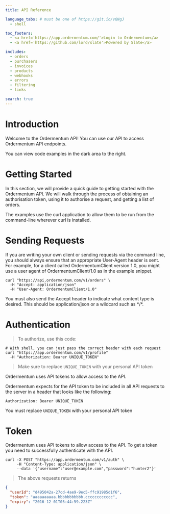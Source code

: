 ```yaml
---
title: API Reference

language_tabs: # must be one of https://git.io/vQNgJ
  - shell

toc_footers:
  - <a href='https://app.ordermentum.com/'>Login to Ordermentum</a>
  - <a href='https://github.com/lord/slate'>Powered by Slate</a>

includes:
  - orders
  - purchasers
  - invoices
  - products
  - webhooks
  - errors
  - filtering
  - links

search: true
---
```


# Introduction

Welcome to the Ordermentum API! You can use our API to access Ordermentum API endpoints.

You can view code examples in the dark area to the right.

# Getting Started


In this section, we will provide a quick guide to getting started with the Ordermentum API. We will walk through the process of obtaining an authorisation token, using it to authorise a request, and getting a list of orders.

The examples use the curl application to allow them to be run from the command-line wherever curl is installed.

# Sending Requests

If you are writing your own client or sending requests via the command line, you should always ensure that an appropriate User-Agent header is sent. For example, for a client called OrdermentumClient version 1.0, you might use a user agent of OrdermentumClient/1.0 as in the example snippet.

```shell
curl "https://api.ordermentum.com/v1/orders" \
  -H "Accept: application/json"
  -H "User-Agent: OrdermentumClient/1.0"
```

You must also send the Accept header to indicate what content type is desired. This should be application/json or a wildcard such as \*/\*.

# Authentication

> To authorize, use this code:

```shell
# With shell, you can just pass the correct header with each request
curl "https://app.ordermentum.com/v1/profile"
  -H "Authorization: Bearer UNIQUE_TOKEN"
```

> Make sure to replace `UNIQUE_TOKEN` with your personal API token

Ordermentum uses API tokens to allow access to the API.

Ordermentum expects for the API token to be included in all API requests to the server in a header that looks like the following:

`Authorization: Bearer UNIQUE_TOKEN`

<aside class="notice">
You must replace <code>UNIQUE_TOKEN</code> with your personal API token
</aside>


# Token

Ordermentum uses API tokens to allow access to the API. To get a token you need to successfully authenticate with the API.

```shell
curl -X POST "https://app.ordermentum.com/v1/auth" \
     -H "Content-Type: application/json" \
     --data '{"username":"user@example.com","password":"hunter2"}'
```
> The above requests returns

```json
{
  "userId": "d495042a-27cd-4ae9-9ec5-ffc91985d1f6",
  "token": "aaaaaaaaaa.bbbbbbbbbbb.cccccccccccc",
  "expiry": "2016-12-01T05:44:59.223Z"
}
```
